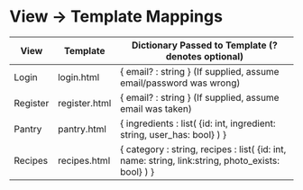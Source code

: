 View -> Template Mappings
=========================

|View        |Template        |Dictionary Passed to Template (? denotes optional)
|------------|----------------|------------------------------------------------------------------------------
|Login       |login.html      |{ email? : string } (If supplied, assume email/password was wrong)
|Register    |register.html   |{ email? : string } (If supplied, assume email was taken)
|Pantry      |pantry.html     |{ ingredients : list( {id: int, ingredient: string, user_has: bool} ) }
|Recipes     |recipes.html    |{ category : string, recipes : list( {id: int, name: string, link:string, photo_exists: bool} ) }
